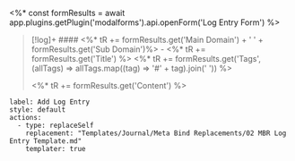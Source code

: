 <%* const formResults = await app.plugins.getPlugin('modalforms').api.openForm('Log Entry Form') %>
> [!log]+ #### <%* tR += formResults.get('Main Domain') + ' ' + formResults.get('Sub Domain')%> - <%* tR += formResults.get('Title') %>
> <%* tR += formResults.get('Tags', (allTags) => allTags.map((tag) => '#' + tag).join(' ')) %>
>
> <%* tR += formResults.get('Content') %>

```meta-bind-button
label: Add Log Entry
style: default
actions:
  - type: replaceSelf 
    replacement: "Templates/Journal/Meta Bind Replacements/02 MBR Log Entry Template.md"
    templater: true
```